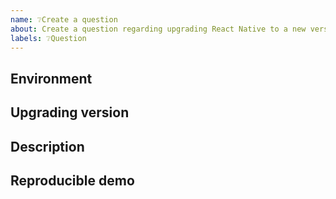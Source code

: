 ```yaml
---
name: ❔Create a question
about: Create a question regarding upgrading React Native to a new version.
labels: ❔Question
---
```


## Environment

<!-- Run `react-native info` in your terminal and paste its contents here. -->

## Upgrading version

<!-- Specify to which version you are upgrading to. -->

## Description

<!--
  Please describe your issue in detail, include screenshots if needed.
-->

## Reproducible demo

<!--
  Let other people know how to reproduce the issue. Include a code sample or share a project that reproduces the issue.
  Please follow the guidelines for providing a minimal example: https://stackoverflow.com/help/mcve.
-->